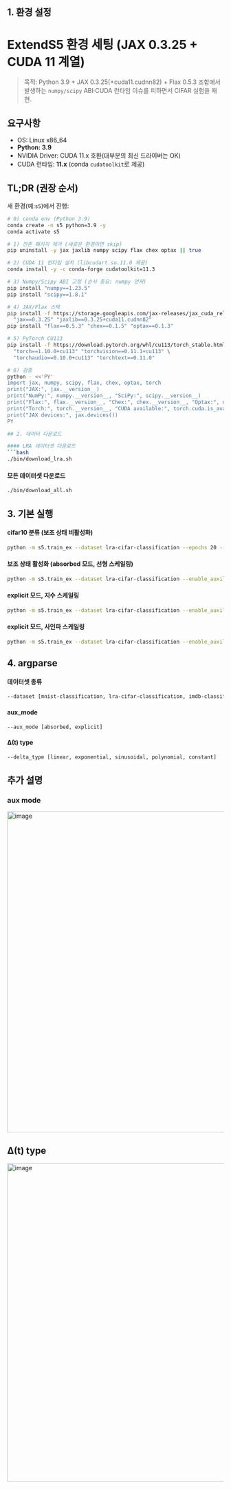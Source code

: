 
## 1. 환경 설정

# ExtendS5 환경 세팅 (JAX 0.3.25 + CUDA 11 계열)

> 목적: Python 3.9 + JAX 0.3.25(+cuda11.cudnn82) + Flax 0.5.3 조합에서 발생하는
> `numpy/scipy` ABI·CUDA 런타임 이슈를 피하면서 CIFAR 실험을 재현.

## 요구사항

- OS: Linux x86_64
- **Python: 3.9**
- NVIDIA Driver: CUDA 11.x 호환(대부분의 최신 드라이버는 OK)
- CUDA 런타임: **11.x** (conda `cudatoolkit`로 제공)

## TL;DR (권장 순서)

새 환경(예:`s5`)에서 진행:

```bash
# 0) conda env (Python 3.9)
conda create -n s5 python=3.9 -y
conda activate s5

# 1) 잔존 패키지 제거 (새로운 환경이면 skip)
pip uninstall -y jax jaxlib numpy scipy flax chex optax || true

# 2) CUDA 11 런타임 설치 (libcudart.so.11.0 제공)
conda install -y -c conda-forge cudatoolkit=11.3

# 3) Numpy/Scipy ABI 고정 (순서 중요: numpy 먼저)
pip install "numpy==1.23.5"
pip install "scipy==1.8.1"

# 4) JAX/Flax 스택
pip install -f https://storage.googleapis.com/jax-releases/jax_cuda_releases.html \
  "jax==0.3.25" "jaxlib==0.3.25+cuda11.cudnn82"
pip install "flax==0.5.3" "chex==0.1.5" "optax==0.1.3"

# 5) PyTorch CU113
pip install -f https://download.pytorch.org/whl/cu113/torch_stable.html \
  "torch==1.10.0+cu113" "torchvision==0.11.1+cu113" \
  "torchaudio==0.10.0+cu113" "torchtext==0.11.0"

# 6) 검증
python - <<'PY'
import jax, numpy, scipy, flax, chex, optax, torch
print("JAX:", jax.__version__)
print("NumPy:", numpy.__version__, "SciPy:", scipy.__version__)
print("Flax:", flax.__version__, "Chex:", chex.__version__, "Optax:", optax.__version__)
print("Torch:", torch.__version__, "CUDA available:", torch.cuda.is_available())
print("JAX devices:", jax.devices())
PY

## 2. 데이터 다운로드

#### LRA 데이터셋 다운로드
```bash
./bin/download_lra.sh
```

#### 모든 데이터셋 다운로드
```bash
./bin/download_all.sh
```

## 3. 기본 실행

#### cifar10 분류 (보조 상태 비활성화)
```bash
python -m s5.train_ex --dataset lra-cifar-classification --epochs 20 --bsz 32
```
#### 보조 상태 활성화 (absorbed 모드, 선형 스케일링)
```bash
python -m s5.train_ex --dataset lra-cifar-classification --enable_auxiliary --aux_mode absorbed --delta_type linear --epochs 20 --bsz 32
```
#### explicit 모드, 지수 스케일링
```bash
python -m s5.train_ex --dataset lra-cifar-classification --enable_auxiliary --aux_mode explicit --delta_type linear --epochs 20 --bsz 32
```
#### explicit 모드, 사인파 스케일링
```bash
python -m s5.train_ex --dataset lra-cifar-classification --enable_auxiliary --aux_mode explicit --delta_type sinusoidal --epochs 20 --bsz 32
```

## 4. argparse
#### 데이터셋 종류
```bash
--dataset [mnist-classification, lra-cifar-classification, imdb-classification, litsops-classification, pathfinder-classification]
```
#### aux_mode
```bash
--aux_mode [absorbed, explicit]
```
#### Δ(t) type
```bash
--delta_type [linear, exponential, sinusoidal, polynomial, constant]
```

## 추가 설명
### aux mode
<img width="600" height="746" alt="image" src="https://github.com/user-attachments/assets/447cd98b-94d1-42f1-a33c-98cf2cd0b680" />


## Δ(t) type
<img width="610" height="740" alt="image" src="https://github.com/user-attachments/assets/e018ccb3-9874-4154-b60c-3da9c31ea10a" />

